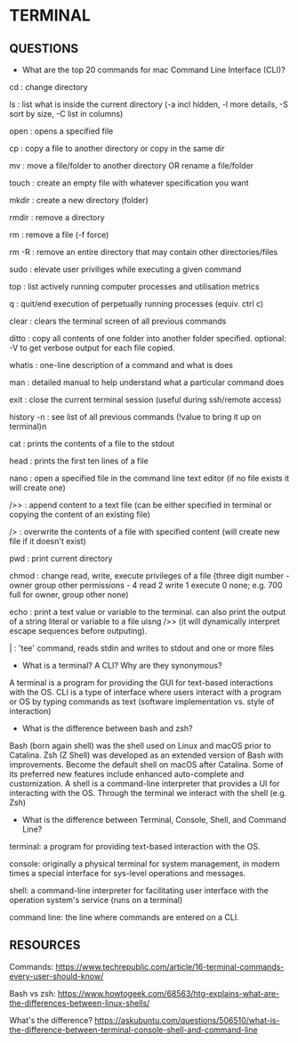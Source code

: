 # TERMINAL

## QUESTIONS

- What are the top 20 commands for mac Command Line Interface (CLI)?

cd : change directory

ls : list what is inside the current directory (-a incl hidden, -l more details, -S sort by size, -C list in columns)

open :  opens a specified file

cp : copy a file to another directory or copy in the same dir

mv : move a file/folder to another directory OR rename a file/folder

touch : create an empty file with whatever specification you want

mkdir : create a new directory (folder)

rmdir : remove a directory

rm : remove a file (-f force)

rm -R : remove an entire directory that may contain other directories/files

sudo : elevate user priviliges while executing a given command

top : list actively running computer processes and utilisation metrics

q : quit/end execution of perpetually running processes (equiv. ctrl c)

clear : clears the terminal screen of all previous commands

ditto : copy all contents of one folder into another folder specified. optional: -V to get verbose output for each file copied.

whatis : one-line description of a command and what is does

man : detailed manual to help understand what a particular command does

exit : close the current terminal session (useful during ssh/remote access)

history -n : see list of all previous commands (!value to bring it up on terminal)n 

cat : prints the contents of a file to the stdout

head : prints the first ten lines of a file

nano : open a specified file in the command line text editor (if no file exists it will create one)

/>> : append content to a text file (can be either specified in terminal or copying the content of an existing file)

/> : overwrite the contents of a file with specified content (will create new file if it doesn't exist)

pwd : print current directory

chmod : change read, write, execute privileges of a file (three digit number - owner group other permissions - 4 read 2 write 1 execute 0 none; e.g. 700 full for owner, group other none)

echo : print a text value or variable to the terminal. can also print the output of a string literal or variable to a file uisng />> (it will dynamically interpret escape sequences before outputing).

| : 'tee' command, reads stdin and writes to stdout and one or more files



- What is a terminal? A CLI? Why are they synonymous?

A terminal is a program for providing the GUI for text-based interactions with the OS. CLI is a type of interface where users interact with a program or OS by typing commands as text (software implementation vs. style of interaction)

- What is the difference between bash and zsh?

Bash (born again shell) was the shell used on Linux and macOS prior to Catalina. Zsh (Z Shell) was developed as an extended version of Bash with improvements. Become the default shell on macOS after Catalina. Some of its preferred new features include enhanced auto-complete and customization.
A shell is a command-line interpreter that provides a UI for interacting with the OS.
Through the terminal we interact with the shell (e.g. Zsh) 


- What is the difference between Terminal, Console, Shell, and Command Line?

terminal: a program for providing text-based interaction with the OS.

console: originally a physical terminal for system management, in modern times a special interface for sys-level operations and messages.

shell: a command-line interpreter for facilitating user interface with the operation system's service (runs on a terminal)

command line: the line where commands are entered on a CLI.

## RESOURCES

Commands:
https://www.techrepublic.com/article/16-terminal-commands-every-user-should-know/

Bash vs zsh:
https://www.howtogeek.com/68563/htg-explains-what-are-the-differences-between-linux-shells/

What's the difference?
https://askubuntu.com/questions/506510/what-is-the-difference-between-terminal-console-shell-and-command-line
